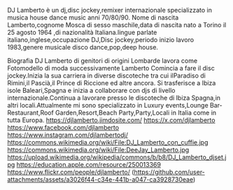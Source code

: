 DJ Lamberto è un dj,disc jockey,remixer internazionale specializzato in musica house dance music anni 70/80/90. Nome di nascita Lamberto,cognome Mosca di sesso maschile,data di nascita nato a Torino il 25 agosto 1964 ,di nazionalità Italiana.lingue parlate italiano,inglese,occupazione DJ,Disc jockey,periodo inizio lavoro 1983,genere musicale disco dance,pop,deep house.

Biografia DJ Lamberto di genitori di origini Lombarde lavora come Fotomodello di moda successivamente Lamberto Comincia a fare il disc jockey.Inizia la sua carriera in diverse discoteche tra cui ilParadiso di Rimini,il Pascià,il Prince di Riccione ed altre ancora. Si trasferisce a Ibiza isole Baleari,Spagna e inizia a collaborare con djs di livello internazionale.Continua a lavorare presso le discoteche di Ibiza Spagna,in altri locali.Attualmente mi sono specializzato in Luxury events,Lounge Bar-Restaurant,Roof Garden,Resort,Beach Party,Party,Locali in Italia come in tutta Europa.
https://djlamberto.jimdosite.com/
https://x.com/djlamberto
https://www.facebook.com/djlamberto 
https://www.instagram.com/djlambertodj/
https://commons.wikimedia.org/wiki/File:DJ_Lamberto_con_cuffie.jpg
https://commons.wikimedia.org/wiki/File:DeeJay_Lamberto.jpg
https://upload.wikimedia.org/wikipedia/commons/b/b8/DJ_Lamberto_djset.jpg
https://education.apple.com/resource/250013369
https://www.flickr.com/people/djlamberto/
(https://github.com/user-attachments/assets/a3026f44-c34e-441b-a047-ca3928730eae)
